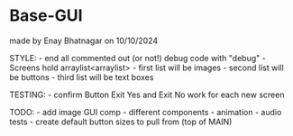 # Base-GUI
made by Enay Bhatnagar on 10/10/2024



STYLE:
    - end all commented out (or not!) debug code with "debug"
    - Screens hold arraylist<arraylist<GUIcomponent>>
        - first list will be images 
        - second list will be buttons
        - third list will be text boxes
        

TESTING:
    - confirm Button Exit Yes and Exit No work for each new screen

TODO:
    - add image GUI comp
    - different components
    - animation
    - audio tests
    - create default button sizes to pull from (top of MAIN)
